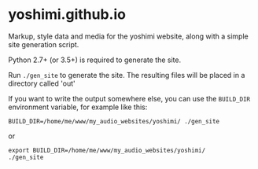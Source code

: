 # yoshimi.github.io

Markup, style data and media for the yoshimi website,
along with a simple site generation script.

Python 2.7+ (or 3.5+) is required to generate the site.

Run `./gen_site` to generate the site.
The resulting files will be placed in a directory called 'out'

If you want to write the output somewhere else, you can use the `BUILD_DIR`
environment variable, for example like this:
```
BUILD_DIR=/home/me/www/my_audio_websites/yoshimi/ ./gen_site
```
or
```
export BUILD_DIR=/home/me/www/my_audio_websites/yoshimi/
./gen_site
```
